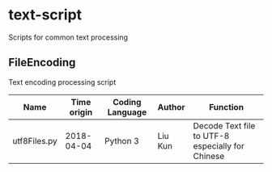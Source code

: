 # text-script
Scripts for common text processing

## FileEncoding
Text encoding processing script

| Name | Time origin | Coding Language | Author | Function |
| - | - | - | - | - |
| utf8Files.py | 2018-04-04 | Python 3 | Liu Kun | Decode Text file to UTF-8 especially for Chinese

